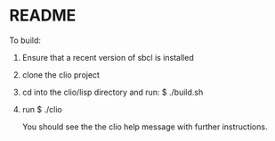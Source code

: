 # README

To build:

1. Ensure that a recent version of sbcl is installed
2. clone the clio project
3. cd into the clio/lisp directory and run:
    $ ./build.sh
4. run
    $ ./clio
    
   You should see the the clio help message with further instructions.

